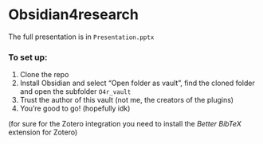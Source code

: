 # Obsidian4research

The full presentation is in `Presentation.pptx`

### To set up:

1. Clone the repo
2. Install Obsidian and select “Open folder as vault”, find the cloned folder and open the subfolder `O4r_vault`
3. Trust the author of this vault (not me, the creators of the plugins)
4. You’re good to go! (hopefully idk)

(for sure for the Zotero integration you need to install the *Better BibTeX* extension for Zotero)

